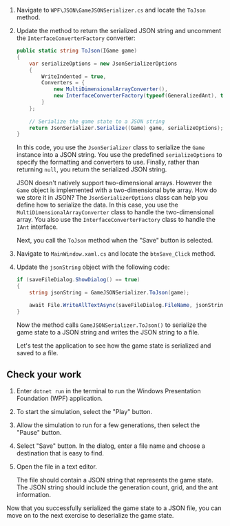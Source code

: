 1. Navigate to  `WPF\JSON\GameJSONSerializer.cs` and locate the `ToJson` method.

1. Update the method to return the serialized JSON string and uncomment the `InterfaceConverterFactory` converter:

    ```c#
    public static string ToJson(IGame game)
    {
        var serializeOptions = new JsonSerializerOptions
        {
            WriteIndented = true,
            Converters = {
                new MultiDimensionalArrayConverter(),
                new InterfaceConverterFactory(typeof(GeneralizedAnt), typeof(IAnt)),
            }
        };
        
        // Serialize the game state to a JSON string
        return JsonSerializer.Serialize((Game) game, serializeOptions);
    }
    ```

    In this code, you use the `JsonSerializer` class to serialize the `Game` instance into a JSON string. You use the predefined `serializeOptions` to specify the formatting and converters to use. Finally, rather than returning `null`, you return the serialized JSON string.

    JSON doesn't natively support two-dimensional arrays. However the `Game` object is implemented with a two-dimensional byte array. How do we store it in JSON? The `JsonSerializerOptions` class can help you define how to serialize the data. In this case, you use the `MultiDimensionalArrayConverter` class to handle the two-dimensional array. You also use the `InterfaceConverterFactory` class to handle the `IAnt` interface.

    Next, you call the `ToJson` method when the "Save" button is selected.

1. Navigate to `MainWindow.xaml.cs` and locate the `btnSave_Click` method.

1. Update the `jsonString` object with the following code: 

    ```c#
    if (saveFileDialog.ShowDialog() == true)
    {
        string jsonString = GameJSONSerializer.ToJson(game);

        await File.WriteAllTextAsync(saveFileDialog.FileName, jsonString);
    }
    ```

    Now the method calls `GameJSONSerializer.ToJson()` to serialize the game state to a JSON string and writes the JSON string to a file.

    Let's test the application to see how the game state is serialized and saved to a file.

## Check your work

1. Enter `dotnet run` in the terminal to run the Windows Presentation Foundation (WPF) application.

1. To start the simulation, select the "Play" button.

1. Allow the simulation to run for a few generations, then select the "Pause" button.

1. Select "Save" button. In the dialog, enter a file name and choose a destination that is easy to find.

1. Open the file in a text editor.

    The file should contain a JSON string that represents the game state. The JSON string should include the generation count, grid, and the ant information.

Now that you successfully serialized the game state to a JSON file, you can move on to the next exercise to deserialize the game state.